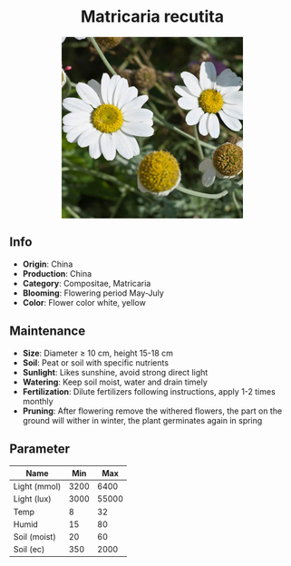 <h1 align='center'>Matricaria recutita</h1>
<p align="center">
    <img 
        align='center'
        width='320'
        src="../images/matricaria recutita.png" 
        alt='Matricaria recutita' />
</p>

## Info

 - **Origin**: China
 - **Production**: China
 - **Category**: Compositae, Matricaria
 - **Blooming**: Flowering period May-July
 - **Color**: Flower color white, yellow

## Maintenance

 - **Size**: Diameter ≥ 10 cm, height 15-18 cm
 - **Soil**: Peat or soil with specific nutrients
 - **Sunlight**: Likes sunshine, avoid strong direct light
 - **Watering**: Keep soil moist, water and drain timely
 - **Fertilization**: Dilute fertilizers following instructions, apply 1-2 times monthly
 - **Pruning**: After flowering remove the withered flowers, the part on the ground will wither in winter, the plant germinates again in spring

## Parameter

| Name         | Min  | Max   |
|--------------|------|-------|
| Light (mmol) | 3200 | 6400  |
| Light (lux)  | 3000 | 55000 |
| Temp         | 8    | 32    |
| Humid        | 15   | 80    |
| Soil (moist) | 20   | 60    |
| Soil (ec)    | 350  | 2000  |